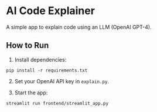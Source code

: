 # AI Code Explainer

A simple app to explain code using an LLM (OpenAI GPT-4).

## How to Run

1. Install dependencies:
```
pip install -r requirements.txt
```

2. Set your OpenAI API key in `explain.py`.

3. Start the app:
```
streamlit run frontend/streamlit_app.py
```
